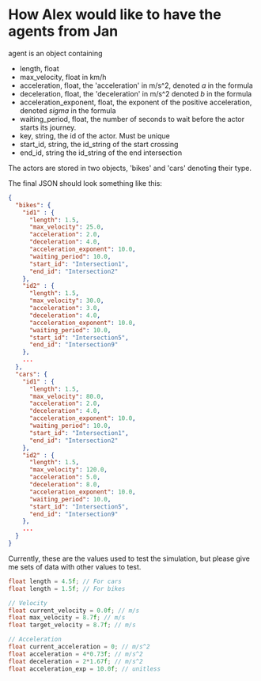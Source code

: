 # How Alex would like to have the agents from Jan

agent is an object containing
- length, float 
- max_velocity, float in km/h
- acceleration, float, the 'acceleration' in m/s^2, denoted _a_ in the formula
- deceleration, float, the 'deceleration' in m/s^2 denoted _b_ in the formula
- acceleration_exponent, float, the exponent of the positive acceleration, denoted _sigma_ in the formula
- waiting_period, float, the number of seconds to wait before the actor starts its journey.
- key, string, the id of the actor. Must be unique
- start_id, string, the id_string of the start crossing
- end_id, string the id_string of the end intersection

The actors are stored in two objects, 'bikes' and 'cars' denoting their type.

The final JSON should look something like this:

```json
{
  "bikes": {
    "id1" : {
      "length": 1.5,
      "max_velocity": 25.0, 
      "acceleration": 2.0,
      "deceleration": 4.0,
      "acceleration_exponent": 10.0,
      "waiting_period": 10.0,
      "start_id": "Intersection1",
      "end_id": "Intersection2"
    },
    "id2" : {
      "length": 1.5,
      "max_velocity": 30.0,
      "acceleration": 3.0,
      "deceleration": 4.0,
      "acceleration_exponent": 10.0,
      "waiting_period": 10.0,
      "start_id": "Intersection5",
      "end_id": "Intersection9"
    },
    ...
  },
  "cars": {
    "id1" : {
      "length": 1.5,
      "max_velocity": 80.0,
      "acceleration": 2.0,
      "deceleration": 4.0,
      "acceleration_exponent": 10.0,
      "waiting_period": 10.0,
      "start_id": "Intersection1",
      "end_id": "Intersection2"
    },
    "id2" : {
      "length": 1.5,
      "max_velocity": 120.0,
      "acceleration": 5.0,
      "deceleration": 8.0,
      "acceleration_exponent": 10.0,
      "waiting_period": 10.0,
      "start_id": "Intersection5",
      "end_id": "Intersection9"
    },
    ...
  }
}
```

Currently, these are the values used to test the simulation, but please give me sets of data with other values to test.
```c++
float length = 4.5f; // For cars
float length = 1.5f; // For bikes

// Velocity
float current_velocity = 0.0f; // m/s
float max_velocity = 8.7f; // m/s
float target_velocity = 8.7f; // m/s

// Acceleration
float current_acceleration = 0; // m/s^2
float acceleration = 4*0.73f; // m/s^2
float deceleration = 2*1.67f; // m/s^2
float acceleration_exp = 10.0f; // unitless
```